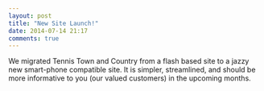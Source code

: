 ```yaml
---
layout: post
title: "New Site Launch!"
date: 2014-07-14 21:17
comments: true
---
```


We migrated Tennis Town and Country from a flash based site to a jazzy new smart-phone compatible site.  It is simpler, streamlined, and
should be more informative to you (our valued customers) in the upcoming months.

